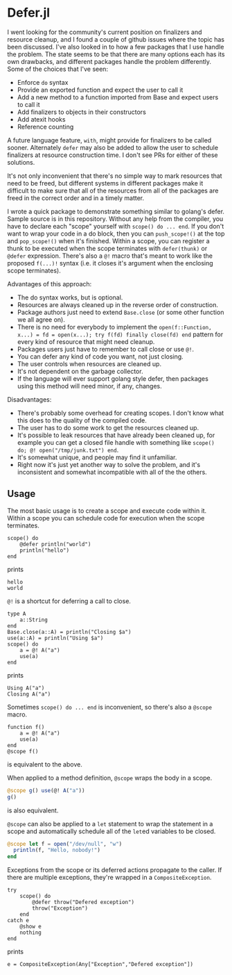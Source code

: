 # Defer.jl
I went looking for the community's current position on finalizers and resource cleanup, and I found a couple of github issues where the
topic has been discussed. I've also looked in to how a few packages that I use handle the problem. The state seems to be that there are
many options each has its own drawbacks, and different packages handle the problem differently. Some of the choices that I've seen:

 - Enforce `do` syntax
 - Provide an exported function and expect the user to call it
 - Add a new method to a function imported from Base and expect users to call it
 - Add finalizers to objects in their constructors
 - Add atexit hooks
 - Reference counting

A future language feature, `with`, might provide for finalizers to be called sooner. Alternately `defer` may also be added to allow the user
to schedule finalizers at resource construction time. I don't see PRs for either of these solutions.

It's not only inconvenient that there's no simple way to mark resources that need to be freed, but different systems in different packages
make it difficult to make sure that all of the resources from all of the packages are freed in the correct order and in a timely matter.

I wrote a quick package to demonstrate something similar to golang's defer. Sample source is in this repository.
Without any help from the compiler, you have to declare each "scope" yourself with `scope() do ... end`. If you don't want to wrap your code
in a do block, then you can `push_scope!()` at the top and `pop_scope!()` when it's finished. Within a scope, you can register a thunk to be
executed when the scope terminates with `defer(thunk)` or `@defer` expression. There's also a `@!` macro that's meant to work like the
proposed `f(...)!` syntax (i.e. it closes it's argument when the enclosing scope terminates).

Advantages of this approach:

 - The do syntax works, but is optional.
 - Resources are always cleaned up in the reverse order of construction.
 - Package authors just need to extend `Base.close` (or some other function we all agree on).
 - There is no need for everybody to implement the
 `open(f::Function, x...) = fd = open(x...); try f(fd) finally close(fd) end`
 pattern for every kind of resource that might need cleanup.
 - Packages users just have to remember to call close or use `@!`.
 - You can defer any kind of code you want, not just closing.
 - The user controls when resources are cleaned up.
 - It's not dependent on the garbage collector.
 - If the language will ever support golang style defer, then packages using this method will need minor, if any, changes.

Disadvantages:

 - There's probably some overhead for creating scopes. I don't know what this does to the quality of the compiled code.
 - The user has to do some work to get the resources cleaned up.
 - It's possible to leak resources that have already been cleaned up, for example you can get a closed file handle with something like
 `scope() do; @! open("/tmp/junk.txt") end`.
 - It's somewhat unique, and people may find it unfamiliar.
 - Right now it's just yet another way to solve the problem, and it's inconsistent and somewhat incompatible with all of the the others.

## Usage
The most basic usage is to create a scope and execute code within it.  Within a scope you can schedule code for execution when the scope terminates.
```
scope() do
    @defer println("world")
    println("hello")
end
```
prints
```
hello
world
```

`@!` is a shortcut for deferring a call to close.
```
type A
    a::String
end
Base.close(a::A) = println("Closing $a")
use(a::A) = println("Using $a")
scope() do
    a = @! A("a")
    use(a)
end
```
prints
```
Using A("a")
Closing A("a")
```

Sometimes `scope() do ... end` is inconvenient, so there's also a `@scope` macro.
```
function f()
    a = @! A("a")
    use(a)
end
@scope f()
```
is equivalent to the above.

When applied to a method definition, `@scope` wraps the body in a scope.
```julia
@scope g() use(@! A("a"))
g()
```
is also equivalent.

`@scope` can also be applied to a `let` statement to wrap the statement in a scope
and automatically schedule all of the `let`ed variables to be closed.
```julia
@scope let f = open("/dev/null", "w")
  println(f, "Hello, nobody!")
end
```

Exceptions from the scope or its deferred actions propagate to the caller.  If there are multiple exceptions, they're wrapped in a
`CompositeException`.
```
try
    scope() do
        @defer throw("Defered exception")
        throw("Exception")
    end
catch e
    @show e
    nothing
end
```
prints
```
e = CompositeException(Any["Exception","Defered exception"])
```
